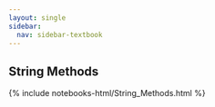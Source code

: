 ```yaml
---
layout: single
sidebar:
  nav: sidebar-textbook
---
```


String Methods
--------------

{% include notebooks-html/String_Methods.html %}
